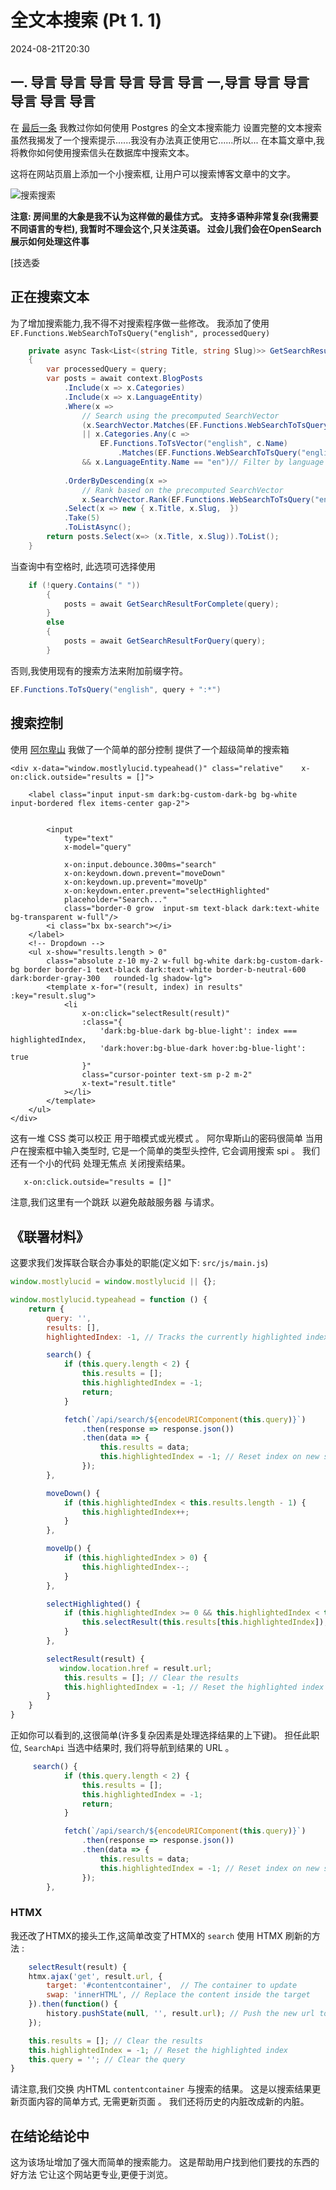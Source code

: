 # 全文本搜索 (Pt 1. 1)

<!--category-- Postgres, Alpine -->
<datetime class="hidden">2024-08-21T20:30</datetime>

## 一. 导言 导言 导言 导言 导言 导言 一,导言 导言 导言 导言 导言 导言

在 [最后一条](/blog/textsearchingpt1) 我教过你如何使用 Postgres 的全文本搜索能力 设置完整的文本搜索 虽然我揭发了一个搜索提示......我没有办法真正使用它......所以... 在本篇文章中,我将教你如何使用搜索信头在数据库中搜索文本。

这将在网站页眉上添加一个小搜索框, 让用户可以搜索博客文章中的文字。

![搜索搜索](searchbox.png?format=webp&quality=25)

**注意: 房间里的大象是我不认为这样做的最佳方式。 支持多语种非常复杂(我需要不同语言的专栏), 我暂时不理会这个,只关注英语。 过会儿我们会在OpenSearch展示如何处理这件事**

[技选委

## 正在搜索文本

为了增加搜索能力,我不得不对搜索程序做一些修改。 我添加了使用 `EF.Functions.WebSearchToTsQuery("english", processedQuery)`

```csharp
    private async Task<List<(string Title, string Slug)>> GetSearchResultForQuery(string query)
    {
        var processedQuery = query;
        var posts = await context.BlogPosts
            .Include(x => x.Categories)
            .Include(x => x.LanguageEntity)
            .Where(x =>
                // Search using the precomputed SearchVector
                (x.SearchVector.Matches(EF.Functions.WebSearchToTsQuery("english", processedQuery)) // Use precomputed SearchVector for title and content
                || x.Categories.Any(c =>
                    EF.Functions.ToTsVector("english", c.Name)
                        .Matches(EF.Functions.WebSearchToTsQuery("english", processedQuery)))) // Search in categories
                && x.LanguageEntity.Name == "en")// Filter by language
            
            .OrderByDescending(x =>
                // Rank based on the precomputed SearchVector
                x.SearchVector.Rank(EF.Functions.WebSearchToTsQuery("english", processedQuery))) // Use precomputed SearchVector for ranking
            .Select(x => new { x.Title, x.Slug,  })
            .Take(5)
            .ToListAsync();
        return posts.Select(x=> (x.Title, x.Slug)).ToList();
    }
```

当查询中有空格时, 此选项可选择使用

```csharp
    if (!query.Contains(" "))
        {
            posts = await GetSearchResultForComplete(query);
        }
        else
        {
            posts = await GetSearchResultForQuery(query);
        }
```

否则,我使用现有的搜索方法来附加前缀字符。

```csharp
EF.Functions.ToTsQuery("english", query + ":*")

```

## 搜索控制

使用 [阿尔卑山](https://alpinejs.dev/) 我做了一个简单的部分控制 提供了一个超级简单的搜索箱

```razor
<div x-data="window.mostlylucid.typeahead()" class="relative"    x-on:click.outside="results = []">

    <label class="input input-sm dark:bg-custom-dark-bg bg-white input-bordered flex items-center gap-2">
       
        
        <input
            type="text"
            x-model="query"

            x-on:input.debounce.300ms="search"
            x-on:keydown.down.prevent="moveDown"
            x-on:keydown.up.prevent="moveUp"
            x-on:keydown.enter.prevent="selectHighlighted"
            placeholder="Search..."
            class="border-0 grow  input-sm text-black dark:text-white bg-transparent w-full"/>
        <i class="bx bx-search"></i>
    </label>
    <!-- Dropdown -->
    <ul x-show="results.length > 0"
        class="absolute z-10 my-2 w-full bg-white dark:bg-custom-dark-bg border border-1 text-black dark:text-white border-b-neutral-600 dark:border-gray-300   rounded-lg shadow-lg">
        <template x-for="(result, index) in results" :key="result.slug">
            <li
                x-on:click="selectResult(result)"
                :class="{
                    'dark:bg-blue-dark bg-blue-light': index === highlightedIndex,
                    'dark:hover:bg-blue-dark hover:bg-blue-light': true
                }"
                class="cursor-pointer text-sm p-2 m-2"
                x-text="result.title"
            ></li>
        </template>
    </ul>
</div>
```

这有一堆 CSS 类可以校正 用于暗模式或光模式 。 阿尔卑斯山的密码很简单 当用户在搜索框中输入类型时, 它是一个简单的类型头控件, 它会调用搜索 spi 。
我们还有一个小的代码 处理无焦点 关闭搜索结果。

```html
   x-on:click.outside="results = []"
```

注意,我们这里有一个跳跃 以避免敲敲服务器 与请求。

## 《联署材料》

这要求我们发挥联合联合办事处的职能(定义如下: `src/js/main.js`)

```javascript
window.mostlylucid = window.mostlylucid || {};

window.mostlylucid.typeahead = function () {
    return {
        query: '',
        results: [],
        highlightedIndex: -1, // Tracks the currently highlighted index

        search() {
            if (this.query.length < 2) {
                this.results = [];
                this.highlightedIndex = -1;
                return;
            }

            fetch(`/api/search/${encodeURIComponent(this.query)}`)
                .then(response => response.json())
                .then(data => {
                    this.results = data;
                    this.highlightedIndex = -1; // Reset index on new search
                });
        },

        moveDown() {
            if (this.highlightedIndex < this.results.length - 1) {
                this.highlightedIndex++;
            }
        },

        moveUp() {
            if (this.highlightedIndex > 0) {
                this.highlightedIndex--;
            }
        },

        selectHighlighted() {
            if (this.highlightedIndex >= 0 && this.highlightedIndex < this.results.length) {
                this.selectResult(this.results[this.highlightedIndex]);
            }
        },

        selectResult(result) {
           window.location.href = result.url;
            this.results = []; // Clear the results
            this.highlightedIndex = -1; // Reset the highlighted index
        }
    }
}
```

正如你可以看到的,这很简单(许多复杂因素是处理选择结果的上下键)。
担任此职位, `SearchApi`
当选中结果时, 我们将导航到结果的 URL 。

```javascript
     search() {
            if (this.query.length < 2) {
                this.results = [];
                this.highlightedIndex = -1;
                return;
            }

            fetch(`/api/search/${encodeURIComponent(this.query)}`)
                .then(response => response.json())
                .then(data => {
                    this.results = data;
                    this.highlightedIndex = -1; // Reset index on new search
                });
        },
```

### HTMX

我还改了HTMX的接头工作,这简单改变了HTMX的 `search` 使用 HTMX 刷新的方法 :

```javascript
    selectResult(result) {
    htmx.ajax('get', result.url, {
        target: '#contentcontainer',  // The container to update
        swap: 'innerHTML', // Replace the content inside the target
    }).then(function() {
        history.pushState(null, '', result.url); // Push the new url to the history
    });

    this.results = []; // Clear the results
    this.highlightedIndex = -1; // Reset the highlighted index
    this.query = ''; // Clear the query
}
```

请注意,我们交换 内HTML `contentcontainer` 与搜索的结果。 这是以搜索结果更新页面内容的简单方式, 无需更新页面 。
我们还将历史的内脏改成新的内脏。

## 在结论结论中

这为该场址增加了强大而简单的搜索能力。 这是帮助用户找到他们要找的东西的好方法
它让这个网站更专业,更便于浏览。